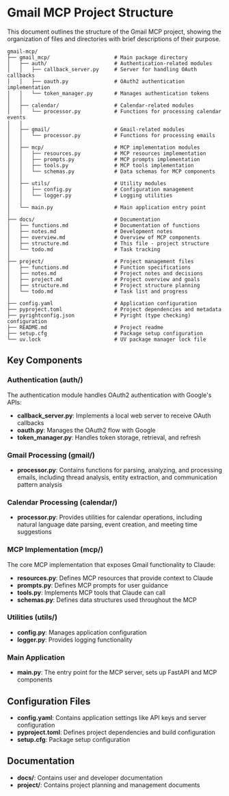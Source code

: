 # Gmail MCP Project Structure

This document outlines the structure of the Gmail MCP project, showing the organization of files and directories with brief descriptions of their purpose.

```
gmail-mcp/
├── gmail_mcp/                     # Main package directory
│   ├── auth/                      # Authentication-related modules
│   │   ├── callback_server.py     # Server for handling OAuth callbacks
│   │   ├── oauth.py               # OAuth2 authentication implementation
│   │   └── token_manager.py       # Manages authentication tokens
│   │
│   ├── calendar/                  # Calendar-related modules
│   │   └── processor.py           # Functions for processing calendar events
│   │
│   ├── gmail/                     # Gmail-related modules
│   │   └── processor.py           # Functions for processing emails
│   │
│   ├── mcp/                       # MCP implementation modules
│   │   ├── resources.py           # MCP resources implementation
│   │   ├── prompts.py             # MCP prompts implementation
│   │   ├── tools.py               # MCP tools implementation
│   │   └── schemas.py             # Data schemas for MCP components
│   │
│   ├── utils/                     # Utility modules
│   │   ├── config.py              # Configuration management
│   │   └── logger.py              # Logging utilities
│   │
│   └── main.py                    # Main application entry point
│
├── docs/                          # Documentation
│   ├── functions.md               # Documentation of functions
│   ├── notes.md                   # Development notes
│   ├── overview.md                # Overview of MCP components
│   ├── structure.md               # This file - project structure
│   └── todo.md                    # Task tracking
│
├── project/                       # Project management files
│   ├── functions.md               # Function specifications
│   ├── notes.md                   # Project notes and decisions
│   ├── project.md                 # Project overview and goals
│   ├── structure.md               # Project structure planning
│   └── todo.md                    # Task list and progress
│
├── config.yaml                    # Application configuration
├── pyproject.toml                 # Project dependencies and metadata
├── pyrightconfig.json             # Pyright (type checking) configuration
├── README.md                      # Project readme
├── setup.cfg                      # Package setup configuration
└── uv.lock                        # UV package manager lock file
```

## Key Components

### Authentication (auth/)

The authentication module handles OAuth2 authentication with Google's APIs:

- **callback_server.py**: Implements a local web server to receive OAuth callbacks
- **oauth.py**: Manages the OAuth2 flow with Google
- **token_manager.py**: Handles token storage, retrieval, and refresh

### Gmail Processing (gmail/)

- **processor.py**: Contains functions for parsing, analyzing, and processing emails, including thread analysis, entity extraction, and communication pattern analysis

### Calendar Processing (calendar/)

- **processor.py**: Provides utilities for calendar operations, including natural language date parsing, event creation, and meeting time suggestions

### MCP Implementation (mcp/)

The core MCP implementation that exposes Gmail functionality to Claude:

- **resources.py**: Defines MCP resources that provide context to Claude
- **prompts.py**: Defines MCP prompts for user guidance
- **tools.py**: Implements MCP tools that Claude can call
- **schemas.py**: Defines data structures used throughout the MCP

### Utilities (utils/)

- **config.py**: Manages application configuration
- **logger.py**: Provides logging functionality

### Main Application

- **main.py**: The entry point for the MCP server, sets up FastAPI and MCP components

## Configuration Files

- **config.yaml**: Contains application settings like API keys and server configuration
- **pyproject.toml**: Defines project dependencies and build configuration
- **setup.cfg**: Package setup configuration

## Documentation

- **docs/**: Contains user and developer documentation
- **project/**: Contains project planning and management documents 